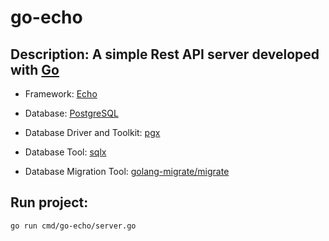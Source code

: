 # go-echo

## Description: A simple Rest API server developed with [Go](https://golang.org/)

- Framework: [Echo](https://echo.labstack.com/)

- Database: [PostgreSQL](https://www.postgresql.org/)

- Database Driver and Toolkit: [pgx](https://github.com/jackc/pgx)

- Database Tool: [sqlx](https://github.com/jmoiron/sqlx)

- Database Migration Tool: [golang-migrate/migrate](https://github.com/golang-migrate/migrate)

## Run project:
`
go run cmd/go-echo/server.go
`
